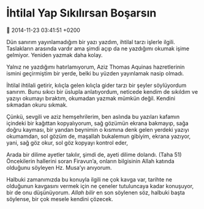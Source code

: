 İhtilal Yap Sıkılırsan Boşarsın
===============================

:date: 2014-11-23 03:41:51 +0200

Dün sanırım yayınlamadığım bir yazı yazdım, ihtilal tarzı işlerle
ilgili. Taslakların arasında vardır ama şimdi açıp da ne yazdığımı
okumak işime gelmiyor. Yeniden yazmak daha kolay.

Yalnız ne yazdığımı hatırlamıyorum, Aziz Thomas Aquinas hazretlerinin
ismini geçirmiştim bir yerde, belki bu yüzden yayınlamak nasip olmadı.

İhtilal ihtilali getirir, kılıçla gelen kılıçla gider tarzı bir şeyler
söylüyordum sanırım. Bunu sıkıcı bir üslupla anlatıyordum, neticede
kendim de sıkıldım ve yazıyı okumayı bıraktım, okumadan yazmak mümkün
değil. Kendini sıkmadan okuru sıkmak.

Çünkü, sevgili ve aziz hemşehrilerim, ben aslında bu yazıları kafamın
içindeki bir kağıttan kopyalıyorum, sağ gözümün ekrana bakmayıp, sağa
doğru kayması, bir yandan beynimin o kısmına denk gelen yerdeki yazıyı
okumamdan, sol gözüm de, maşallah bukalemun gibiyim, ekrana yazıyor,
yani, sağ göz okur, sol göz kopyayı kontrol eder,

Arada bir dilime ayetler takılır, şimdi de, ayeti dilime dolandı. (Taha
51) Öncekilerin hallerini soran Firavun’a, onların bilgisinin Allah
katında olduğunu söyleyen Hz. Musa’yı anıyorum.

Halbuki zamanımızda bu konuyla ilgili ne çok kavga var, tarihte ne
olduğunun kavgasını vermek için ne çeneler tutuluncaya kadar konuşuyor,
bir de onu düşünüyorum. *Allah bilir* en son söylenen söz, halbuki başta
söylense, bir çok mesele kendini çözecek.
